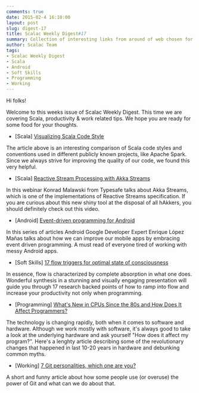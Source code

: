 ```yaml
---
comments: true
date: 2015-02-4 16:10:00
layout: post
slug: digest-17
title: Scalac Weekly Digest#17
summary: Collection of interesting links from around of web chosen for you by Scalac team
author: Scalac Team
tags:
- Scalac Weekly Digest
- Scala
- Android
- Soft Skills
- Programming
- Working
---
```


Hi folks!

Welcome to this weeks issue of Scalac Weekly Digest. This time we are covering Scala, productivity & work related tips. We hope you are ready for some food for your thoughts.

* \[Scala\] [Visualizing Scala Code Style](http://blog.codacy.com/2015/01/27/survey-of-scala-code-style/)

The article above is an interesting comparison of Scala code styles and conventions used in different publicly known projects, like Apache Spark. Since we always strive for improving the quality of our code, we found this very helpful.

* \[Scala\] [Reactive Stream Processing with Akka Streams](http://blog.jetbrains.com/idea/2015/01/webinar-recording-reactive-stream-processing-with-akka-streams/)

In this webinar Konrad Malawski from Typesafe talks about Akka Streams, which is one of the implementations of Reactive Streams specification. If you are curious about this new shiny tool at the disposal of all hAkkers, you should definitely check out this video.

* \[Android\] [Event-driven programming for Android ](https://medium.com/google-developer-experts/event-driven-programming-for-android-part-i-f5ea4a3c4eab)

In this series of articles Android Google Developer Expert Enrique López Mañas talks about how we can improve our mobile apps by embracing event driven programming. A must read of everyone tired of working with messy Android apps.

* \[Soft Skills\] [17 flow triggers for optimal state of consciousness](http://www.slideshare.net/StevenKotler/17-flow-triggers)

In essence, flow is characterized by complete absorption in what one does. Wonderful synthesis in a stunning and visually engaging presentation will guide you through 17 research backed points of how to ramp into flow and increase your productivity not only when programming.

* \[Programming\] [What's New in CPUs Since the 80s and How Does It Affect Programmers?](http://danluu.com/new-cpu-features/)

The technology is changing rapidly, both when it comes to software and hardware. Although we work mostly with software, it's always good to take a look at the underlying hardware and ask yourself "How does it affect my program?". Here's a lenghty article describing some of the revolutionary changes that happened in last 10-20 years in hardware and debunking common myths.

* \[Working\] [7 Git personalities, which one are you?](https://about.gitlab.com/2015/01/27/7-git-personalities/)

A short and funny article about how some people use (or overuse) the power of Git and what can we do about that.

